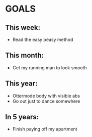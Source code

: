 # GOALS
## This week:
* Read the easy peasy method

## This month:
* Get my running man to look smooth

## This year:
* Ottermode body with visible abs
* Go out just to dance somewhere

## In 5 years:
* Finish paying off my apartment
